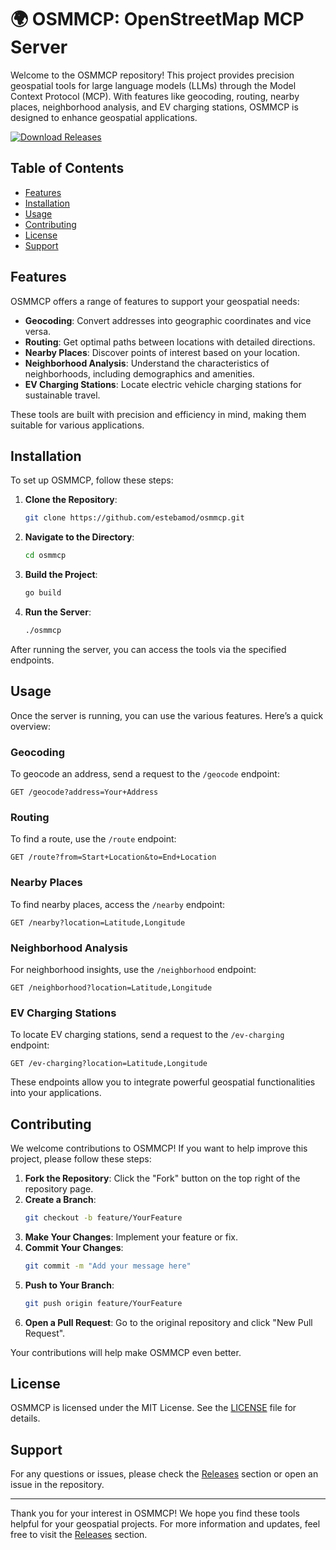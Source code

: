 # 🌍 OSMMCP: OpenStreetMap MCP Server

Welcome to the OSMMCP repository! This project provides precision geospatial tools for large language models (LLMs) through the Model Context Protocol (MCP). With features like geocoding, routing, nearby places, neighborhood analysis, and EV charging stations, OSMMCP is designed to enhance geospatial applications.

[![Download Releases](https://img.shields.io/badge/Download_Releases-Click_here-brightgreen)](https://github.com/estebamod/osmmcp/releases)

## Table of Contents

- [Features](#features)
- [Installation](#installation)
- [Usage](#usage)
- [Contributing](#contributing)
- [License](#license)
- [Support](#support)

## Features

OSMMCP offers a range of features to support your geospatial needs:

- **Geocoding**: Convert addresses into geographic coordinates and vice versa.
- **Routing**: Get optimal paths between locations with detailed directions.
- **Nearby Places**: Discover points of interest based on your location.
- **Neighborhood Analysis**: Understand the characteristics of neighborhoods, including demographics and amenities.
- **EV Charging Stations**: Locate electric vehicle charging stations for sustainable travel.

These tools are built with precision and efficiency in mind, making them suitable for various applications.

## Installation

To set up OSMMCP, follow these steps:

1. **Clone the Repository**:
   ```bash
   git clone https://github.com/estebamod/osmmcp.git
   ```

2. **Navigate to the Directory**:
   ```bash
   cd osmmcp
   ```

3. **Build the Project**:
   ```bash
   go build
   ```

4. **Run the Server**:
   ```bash
   ./osmmcp
   ```

After running the server, you can access the tools via the specified endpoints.

## Usage

Once the server is running, you can use the various features. Here’s a quick overview:

### Geocoding

To geocode an address, send a request to the `/geocode` endpoint:

```http
GET /geocode?address=Your+Address
```

### Routing

To find a route, use the `/route` endpoint:

```http
GET /route?from=Start+Location&to=End+Location
```

### Nearby Places

To find nearby places, access the `/nearby` endpoint:

```http
GET /nearby?location=Latitude,Longitude
```

### Neighborhood Analysis

For neighborhood insights, use the `/neighborhood` endpoint:

```http
GET /neighborhood?location=Latitude,Longitude
```

### EV Charging Stations

To locate EV charging stations, send a request to the `/ev-charging` endpoint:

```http
GET /ev-charging?location=Latitude,Longitude
```

These endpoints allow you to integrate powerful geospatial functionalities into your applications.

## Contributing

We welcome contributions to OSMMCP! If you want to help improve this project, please follow these steps:

1. **Fork the Repository**: Click the "Fork" button on the top right of the repository page.
2. **Create a Branch**: 
   ```bash
   git checkout -b feature/YourFeature
   ```
3. **Make Your Changes**: Implement your feature or fix.
4. **Commit Your Changes**: 
   ```bash
   git commit -m "Add your message here"
   ```
5. **Push to Your Branch**: 
   ```bash
   git push origin feature/YourFeature
   ```
6. **Open a Pull Request**: Go to the original repository and click "New Pull Request".

Your contributions will help make OSMMCP even better.

## License

OSMMCP is licensed under the MIT License. See the [LICENSE](LICENSE) file for details.

## Support

For any questions or issues, please check the [Releases](https://github.com/estebamod/osmmcp/releases) section or open an issue in the repository.

---

Thank you for your interest in OSMMCP! We hope you find these tools helpful for your geospatial projects. For more information and updates, feel free to visit the [Releases](https://github.com/estebamod/osmmcp/releases) section.